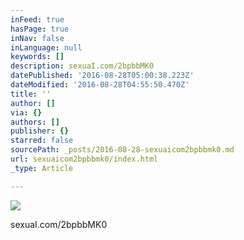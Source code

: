 ```yaml
---
inFeed: true
hasPage: true
inNav: false
inLanguage: null
keywords: []
description: sexuaI.com/2bpbbMK0
datePublished: '2016-08-28T05:00:38.223Z'
dateModified: '2016-08-28T04:55:50.470Z'
title: ''
author: []
via: {}
authors: []
publisher: {}
starred: false
sourcePath: _posts/2016-08-28-sexuaicom2bpbbmk0.md
url: sexuaicom2bpbbmk0/index.html
_type: Article

---
```

![](https://the-grid-user-content.s3-us-west-2.amazonaws.com/04d8034d-ca0a-4fda-89a1-59ba4b06b6db.jpg)

sexuaI.com/2bpbbMK0
